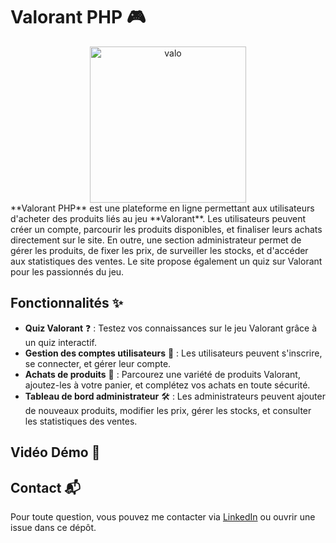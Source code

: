 # Valorant PHP 🎮
<div align="center">
  <img src="https://github.com/user-attachments/assets/6021fe76-8865-4ce3-b479-cf7e7a5f322f" alt="valo" width="250">
</div>
**Valorant PHP** est une plateforme en ligne permettant aux utilisateurs d'acheter des produits liés au jeu **Valorant**. Les utilisateurs peuvent créer un compte, parcourir les produits disponibles, et finaliser leurs achats directement sur le site. En outre, une section administrateur permet de gérer les produits, de fixer les prix, de surveiller les stocks, et d'accéder aux statistiques des ventes. Le site propose également un quiz sur Valorant pour les passionnés du jeu.

## Fonctionnalités ✨
- **Quiz Valorant** ❓ : Testez vos connaissances sur le jeu Valorant grâce à un quiz interactif.
- **Gestion des comptes utilisateurs** 👤 : Les utilisateurs peuvent s'inscrire, se connecter, et gérer leur compte.
- **Achats de produits** 🛒 : Parcourez une variété de produits Valorant, ajoutez-les à votre panier, et complétez vos achats en toute sécurité.
- **Tableau de bord administrateur** 🛠 : Les administrateurs peuvent ajouter de nouveaux produits, modifier les prix, gérer les stocks, et consulter les statistiques des ventes.

## Vidéo Démo 🎥


## Contact 📬

Pour toute question, vous pouvez me contacter via [LinkedIn](https://www.linkedin.com/in/chihebeddine-baya-chatti) ou ouvrir une issue dans ce dépôt.
